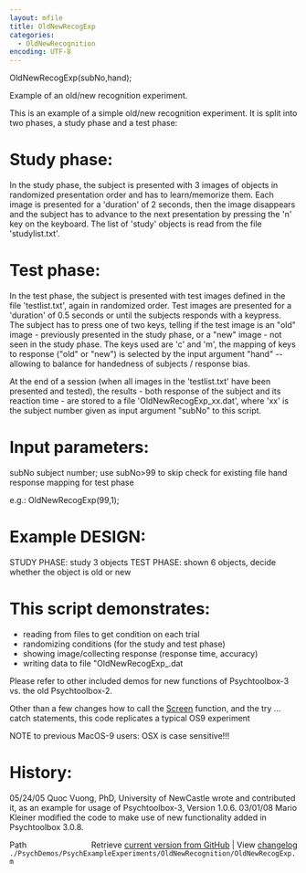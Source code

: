 ```yaml
---
layout: mfile
title: OldNewRecogExp
categories:
  - OldNewRecognition
encoding: UTF-8
---
```


OldNewRecogExp(subNo,hand);

Example of an old/new recognition experiment.

This is an example of a simple old/new recognition experiment. It is split
into two phases, a study phase and a test phase:

# Study phase:

In the study phase, the subject is presented with 3 images of objects in
randomized presentation order and has to learn/memorize them. Each image
is presented for a 'duration' of 2 seconds, then the image disappears and
the subject has to advance to the next presentation by pressing the 'n'
key on the keyboard. The list of 'study' objects is read from the file
'studylist.txt'.

# Test phase:

In the test phase, the subject is presented with test images defined in
the file 'testlist.txt', again in randomized order. Test images are
presented for a 'duration' of 0.5 seconds or until the subjects responds
with a keypress. The subject has to press one of two keys, telling if the
test image is an "old" image - previously presented in the study phase,
or a "new" image - not seen in the study phase. The keys used are 'c' and
'm', the mapping of keys to response ("old" or "new") is selected by the
input argument "hand" -- allowing to balance for handedness of subjects /
response bias.

At the end of a session (when all images in the 'testlist.txt' have been
presented and tested), the results - both response of the subject and its
reaction time - are stored to a file 'OldNewRecogExp\_xx.dat', where 'xx'
is the subject number given as input argument "subNo" to this script.

# Input parameters:

subNo    subject number; use subNo>99 to skip check for existing file
hand     response mapping for test phase

e.g.: OldNewRecogExp(99,1);

# Example DESIGN:

STUDY PHASE: study 3 objects
TEST  PHASE: shown 6 objects, decide whether the object is old or new

# This script demonstrates:

   - reading from files to get condition on each trial
   - randomizing conditions (for the study and test phase)
   - showing image/collecting response (response time, accuracy)
   - writing data to file "OldNewRecogExp\_<subNo>.dat

Please refer to other included demos for new functions of Psychtoolbox-3
vs. the old Psychtoolbox-2.

Other than a few changes how to call the [Screen](/docs/Screen) function,
and the try ... catch statements, this code replicates a
typical OS9 experiment

NOTE to previous MacOS-9 users: OSX is case sensitive!!!

# History:

05/24/05 Quoc Vuong, PhD, University of NewCastle wrote and contributed
it, as an example for usage of Psychtoolbox-3, Version 1.0.6.
03/01/08 Mario Kleiner modified the code to make use of new functionality
added in Psychtoolbox 3.0.8.


<div class="code_header" style="text-align:right;">
  <span style="float:left;">Path&nbsp;&nbsp;</span> <span class="counter">Retrieve <a href=
  "https://raw.github.com/Psychtoolbox-3/Psychtoolbox-3/beta/./PsychDemos/PsychExampleExperiments/OldNewRecognition/OldNewRecogExp.m">current version from GitHub</a> | View <a href=
  "https://github.com/Psychtoolbox-3/Psychtoolbox-3/commits/beta/./PsychDemos/PsychExampleExperiments/OldNewRecognition/OldNewRecogExp.m">changelog</a></span>
</div>
<div class="code">
  <code>./PsychDemos/PsychExampleExperiments/OldNewRecognition/OldNewRecogExp.m</code>
</div>
